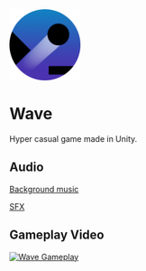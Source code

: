 <img src="/Assets/Sprites/Logo.png" width="25%" height="25%">
                                                              
# Wave
Hyper casual game made in Unity.

## Audio
[Background music](https://assetstore.unity.com/packages/audio/music/complete-music-collection-free-edition-119129)

[SFX](https://assetstore.unity.com/packages/audio/sound-fx/free-casual-game-sfx-pack-54116)

## Gameplay Video
[![Wave Gameplay](https://i.ibb.co/XjWdyLR/Gameplay-02-vertical-Moment.jpg)](https://youtu.be/uJRrlJ75g3E "Wave Gameplay")
